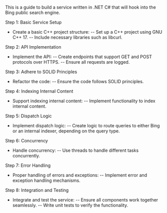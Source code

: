 This is a guide to build a service written in .NET C#  that will hook into the Bing public search engine.

Step 1: Basic Service Setup
- Create a basic C++ project structure:
-- Set up a C++ project using GNU C++ 17.
-- Include necessary libraries such as libcurl.

Step 2: API Implementation
- Implement the API:
-- Create endpoints that support GET and POST protocols over HTTPS.
-- Ensure all requests are logged.

Step 3: Adhere to SOLID Principles
- Refactor the code:
-- Ensure the code follows SOLID principles.

Step 4: Indexing Internal Content
- Support indexing internal content:
-- Implement functionality to index internal content.

Step 5: Dispatch Logic
- Implement dispatch logic:
-- Create logic to route queries to either Bing or an internal indexer, depending on the query type.

Step 6: Concurrency
- Handle concurrency:
-- Use threads to handle different tasks concurrently.

Step 7: Error Handling
- Proper handling of errors and exceptions:
-- Implement error and exception handling mechanisms.

Step 8: Integration and Testing
- Integrate and test the service:
-- Ensure all components work together seamlessly.
-- Write unit tests to verify the functionality.